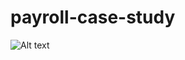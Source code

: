 # payroll-case-study

![Alt text](http://g.gravizo.com/source/custom_mark?https%3A%2F%2Fraw.githubusercontent.com%2FTLmaK0%2Fgravizo%2Fmaster%2FREADME.md)
<!---
custom_mark
@startuml
object Employee 
object PaymentMethod
object PaymentClassification 
object Affiliation

Employee *__ PaymentClassification
Employee *__ PaymentMethod
Employee *__ Affiliation 
@enduml
custom_mark
-->
